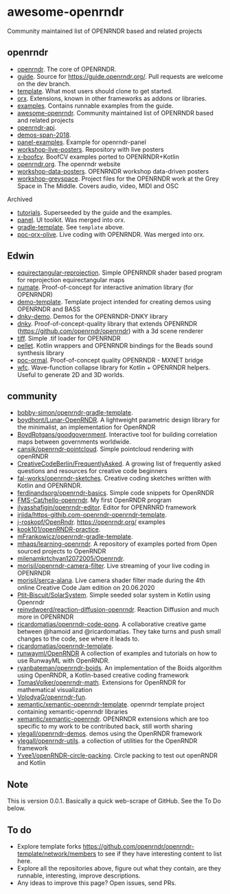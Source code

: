 
# awesome-openrndr

Community maintained list of OPENRNDR based and related projects

## openrndr

- [openrndr](https://github.com/openrndr/openrndr). The core of OPENRNDR.
- [guide](https://github.com/openrndr/openrndr-guide). Source for https://guide.openrndr.org/. Pull requests are welcome on the dev branch.
- [template](https://github.com/openrndr/openrndr-template). What most users should clone to get started.
- [orx](https://github.com/openrndr/orx). Extensions, known in other frameworks as addons or libraries.
- [examples](https://github.com/openrndr/openrndr-examples). Contains runnable examples from the guide.
- [awesome-openrndr](https://github.com/openrndr/awesome-openrndr). Community maintained list of OPENRNDR based and related projects
- [openrndr-api](https://github.com/openrndr/openrndr-api). 
- [demos-span-2018](https://github.com/openrndr/openrndr-demos-span-2018). 
- [panel-examples](https://github.com/openrndr/openrndr-panel-examples). Example for openrndr-panel
- [workshop-live-posters](https://github.com/openrndr/openrndr-workshop-live-posters). Repository with live posters
- [x-boofcv](https://github.com/openrndr/openrndr-x-boofcv). BoofCV examples ported to OPENRNDR+Kotlin
- [openrndr.org](https://github.com/openrndr/openrndr.org). The openrndr website
- [workshop-data-posters](https://github.com/openrndr/workshop-data-posters). OPENRNDR workshop data-driven posters
- [workshop-greyspace](https://github.com/openrndr/workshop-greyspace). Project files for the OPENRNDR work at the Grey Space in The Middle. Covers audio, video, MIDI and OSC

Archived

- [tutorials](https://github.com/openrndr/openrndr-tutorials). Superseeded by the guide and the examples.
- [panel](https://github.com/openrndr/openrndr-panel). UI toolkit. Was merged into orx.
- [gradle-template](https://github.com/openrndr/openrndr-gradle-template). See `template` above.
- [poc-orx-olive](https://github.com/edwinRNDR/poc-orx-olive). Live coding with OPENRNDR. Was merged into orx.

## Edwin

- [equirectangular-reprojection](https://github.com/edwinRNDR/equirectangular-reprojection). Simple OPENRNDR shader based program for reprojection equirectangular maps
- [numate](https://github.com/edwinRNDR/numate). Proof-of-concept for interactive animation library (for OPENRNDR)
- [demo-template](https://github.com/edwinRNDR/openrndr-demo-template). Template project intended for creating demos using OPENRNDR and BASS
- [dnky-demo](https://github.com/edwinRNDR/openrndr-dnky-demo). Demos for the OPENRNDR-DNKY library
- [dnky](https://github.com/edwinRNDR/openrndr-dnky). Proof-of-concept-quality library that extends OPENRNDR (https://github.com/openrndr/openrndr) with a 3d scene renderer
- [tiff](https://github.com/edwinRNDR/openrndr-tiff). Simple .tif loader for OPENRNDR
- [pellet](https://github.com/edwinRNDR/pellet). Kotlin wrappers and OPENRNDR bindings for the Beads sound synthesis library
- [poc-ormal](https://github.com/edwinRNDR/poc-ormal). Proof-of-concept quality OPENRNDR - MXNET bridge
- [wfc](https://github.com/edwinRNDR/wfc). Wave-function collapse library for Kotlin + OPENRNDR helpers. Useful to generate 2D and 3D worlds.

## community

- [bobby-simon/openrndr-gradle-template](https://github.com/bobby-simon/openrndr-gradle-template). 
- [boydhont/Lunar-OpenRNDR](https://github.com/boydhont/Lunar-OpenRNDR). A lightweight parametric design library for the minimalist, an implementation for OpenRNDR
- [BoydRotgans/goodgovernment](https://github.com/BoydRotgans/goodgovernment). Interactive tool for building correlation maps between governments worldwide.
- [cansik/openrndr-pointcloud](https://github.com/cansik/openrndr-pointcloud). Simple pointcloud rendering with openRNDR
- [CreativeCodeBerlin/FrequentlyAsked](https://github.com/CreativeCodeBerlin/FrequentlyAsked). A growing list of frequently asked questions and resources for creative code beginners
- [fal-works/openrndr-sketches](https://github.com/fal-works/openrndr-sketches). Creative coding sketches written with Kotlin and OPENRNDR.
- [ferdinandsorg/openrndr-basics](https://github.com/ferdinandsorg/openrndr-basics). Simple code snippets for OpenRNDR
- [FMS-Cat/hello-openrndr](https://github.com/FMS-Cat/hello-openrndr). My first OpenRNDR program
- [ilyasshafigin/openrndr-editor](https://github.com/ilyasshafigin/openrndr-editor). Editor for OPENRNRD framework
- [irjida/https-githib.com-openrndr-openrndr-template](https://github.com/irjida/https-githib.com-openrndr-openrndr-template). 
- [j-roskopf/OpenRndr](https://github.com/j-roskopf/OpenRndr). https://openrndr.org/ examples
- [kook101/openRNDR-practice](https://github.com/kook101/openRNDR-practice). 
- [mFrankowicz/openrndr-gradle-template](https://github.com/mFrankowicz/openrndr-gradle-template). 
- [mhaqs/learning-openrndr](https://github.com/mhaqs/learning-openrndr). A repository of examples ported from Open sourced projects to OpenRNDR
- [milenamkrtchyan12072005/Openrndr](https://github.com/milenamkrtchyan12072005/Openrndr). 
- [morisil/openrndr-camera-filter](https://github.com/morisil/openrndr-camera-filter). Live streaming of your live coding in OPENRNDR
- [morisil/serca-alana](https://github.com/morisil/serca-alana). Live camera shader filter made during the 4th online Creative Code Jam edition on 20.06.2020
- [Ptit-Biscuit/SolarSystem](https://github.com/Ptit-Biscuit/SolarSystem). Simple seeded solar system in Kotlin using Openrndr
- [reinvdwoerd/reaction-diffusion-openrndr](https://github.com/reinvdwoerd/reaction-diffusion-openrndr). Reaction Diffusion and much more in OPENRNDR
- [ricardomatias/openrndr-code-pong](https://github.com/ricardomatias/openrndr-code-pong). A collaborative creative game between @hamoid and @ricardomatias. They take turns and push small changes to the code, see where it leads to.
- [ricardomatias/openrndr-template](https://github.com/ricardomatias/openrndr-template). 
- [runwayml/OpenRNDR](https://github.com/runwayml/OpenRNDR) A collection of examples and tutorials on how to use RunwayML with OpenRNDR.
- [ryanbateman/openrndr-boids](https://github.com/ryanbateman/openrndr-boids). An implementation of the Boids algorithm using OpenRNDR, a Kotlin-based creative coding framework
- [TomasVolker/openrndr-math](https://github.com/TomasVolker/openrndr-math). Extensions for OpenRNDR for mathematical visualization
- [VolodyaG/openrndr-fun](https://github.com/VolodyaG/openrndr-fun). 
- [xemantic/xemantic-openrndr-template](https://github.com/xemantic/xemantic-openrndr-template). openrndr template project containing xemantic-openrndr libraries
- [xemantic/xemantic-openrndr](https://github.com/xemantic/xemantic-openrndr). OPENRNDR extensions which are too specific to my work to be contributed back, still worth sharing
- [ylegall/openrndr-demos](https://github.com/ylegall/openrndr-demos). demos using the OpenRNDR framework
- [ylegall/openrndr-utils](https://github.com/ylegall/openrndr-utils). a collection of utilities for the OpenRNDR framework
- [Yvee1/openRNDR-circle-packing](https://github.com/Yvee1/openRNDR-circle-packing). Circle packing to test out openRNDR and Kotlin

## Note

This is version 0.0.1. Basically a quick web-scrape of GitHub. See the To Do below.

## To do

- Explore template forks https://github.com/openrndr/openrndr-template/network/members to see if they have interesting content to list here.
- Explore all the repositories above, figure out what they contain, are they runnable, interesting, improve descriptions.
- Any ideas to improve this page? Open issues, send PRs.

